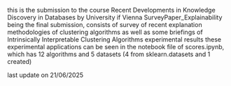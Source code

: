 this is the submission to the course Recent Developments in Knowledge Discovery in Databases by University if Vienna 
SurveyPaper_Explainability being the final submission, consists of survey of recent explanation methodologies of clustering algorithms as well as some briefings of Intrinsically Interpretable Clustering Algorithms experimental results
these experimental applications can be seen in the notebook file of scores.ipynb, which has 12 algorithms and 5 datasets (4 from sklearn.datasets and 1 created)

last update on 21/06/2025
